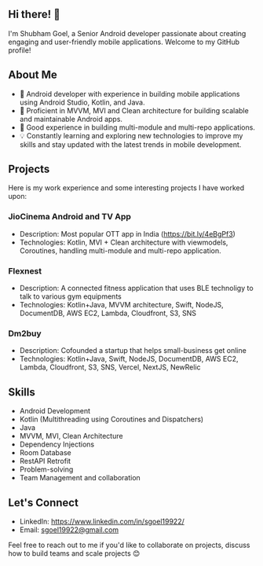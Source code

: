## Hi there! 👋

I'm Shubham Goel, a Senior Android developer passionate about creating engaging and user-friendly mobile applications. Welcome to my GitHub profile!

## About Me

- 📱 Android developer with experience in building mobile applications using Android Studio, Kotlin, and Java.
- 🧠 Proficient in MVVM, MVI and Clean architecture for building scalable and maintainable Android apps.
- 🧠 Good experience in building multi-module and multi-repo applications.
- 💡 Constantly learning and exploring new technologies to improve my skills and stay updated with the latest trends in mobile development.

## Projects

Here is my work experience and some interesting projects I have worked upon:

### JioCinema Android and TV App

- Description: Most popular OTT app in India (https://bit.ly/4eBgPf3)
- Technologies: Kotlin, MVI + Clean architecture with viewmodels, Coroutines, handling multi-module and multi-repo application.

### Flexnest

- Description: A connected fitness application that uses BLE technoligy to talk to various gym equipments
- Technologies: Kotlin+Java, MVVM architecture, Swift, NodeJS, DocumentDB, AWS EC2, Lambda, Cloudfront, S3, SNS

### Dm2buy

- Description: Cofounded a startup that helps small-business get online
- Technologies: Kotlin+Java, Swift, NodeJS, DocumentDB, AWS EC2, Lambda, Cloudfront, S3, SNS, Vercel, NextJS, NewRelic

## Skills

- Android Development
- Kotlin (Multithreading using Coroutines and Dispatchers)
- Java
- MVVM, MVI, Clean Architecture
- Dependency Injections
- Room Database
- RestAPI Retrofit
- Problem-solving
- Team Management and collaboration

## Let's Connect

- LinkedIn: https://www.linkedin.com/in/sgoel19922/
- Email: sgoel19922@gmail.com

Feel free to reach out to me if you'd like to collaborate on projects, discuss how to build teams and scale projects 😊
